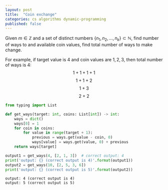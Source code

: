 ```yaml
---
layout: post
title:  "Coin exchange"
categories: cs algorithms dynamic-programming
published: false
---
```

Given $m\in\mathbb Z$ and a set of distinct numbers $\{n_1, n_2, \dots, n_k\}\subset\mathbb N$, find number of ways to and available coin values, find total number of ways to make change.

For example, if target value is $4$ and coin values are $1, 2, 3$, then total number of ways is $4$:
$$
1 + 1 + 1 + 1
$$
$$
1 + 1 + 2 $$
$$1 + 3 $$
$$2 + 2
$$


```python
from typing import List
```


```python
def get_ways(target: int, coins: List[int]) -> int:
    ways = dict()
    ways[0] = 1
    for coin in coins:
        for value in range(target + 1):
            previous = ways.get(value - coin, 0)
            ways[value] = ways.get(value, 0) + previous
    return ways[target]
```


```python
output1 = get_ways(4, [2, 1, 3])  # correct output: 4
print('output: {} (correct output is 4)'.format(output1))
output2 = get_ways(10, [2, 5, 3, 6])
print('output: {} (correct output is 5)'.format(output2))
```

    output: 4 (correct output is 4)
    output: 5 (correct output is 5)



```python

```
